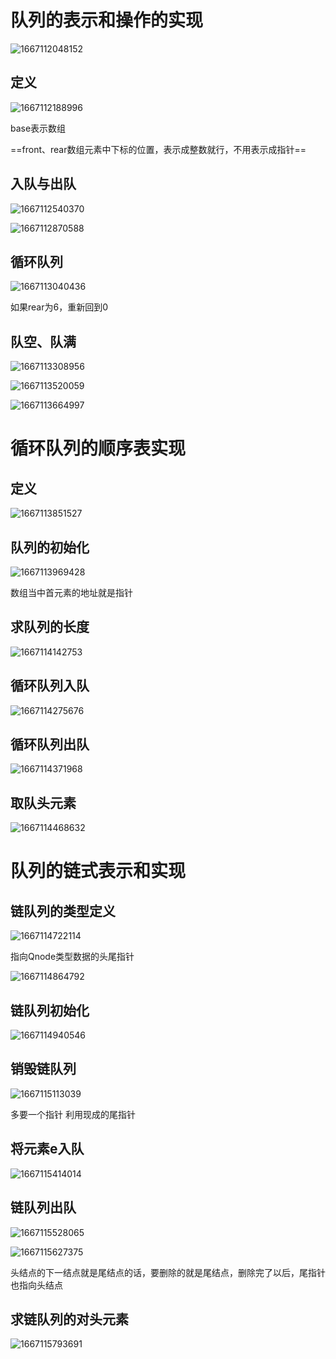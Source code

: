 # 队列的表示和操作的实现

![1667112048152](3-队列的表示和操作的实现.assets/1667112048152.png)

## 定义

![1667112188996](3-队列的表示和操作的实现.assets/1667112188996.png)

base表示数组

==front、rear数组元素中下标的位置，表示成整数就行，不用表示成指针==

## 入队与出队

![1667112540370](3-队列的表示和操作的实现.assets/1667112540370.png)

![1667112870588](3-队列的表示和操作的实现.assets/1667112870588-1667112873140.png)

## 循环队列

![1667113040436](3-队列的表示和操作的实现.assets/1667113040436-1667113040936.png)

如果rear为6，重新回到0



## 队空、队满

![1667113308956](3-队列的表示和操作的实现.assets/1667113308956-1667113309368.png)

![1667113520059](3-队列的表示和操作的实现.assets/1667113520059-1667113520573.png)

![1667113664997](3-队列的表示和操作的实现.assets/1667113664997-1667113665447.png)

# 循环队列的顺序表实现

## 定义

![1667113851527](3-队列的表示和操作的实现.assets/1667113851527-1667113851950.png)

## 队列的初始化

![1667113969428](3-队列的表示和操作的实现.assets/1667113969428-1667113969937.png)

数组当中首元素的地址就是指针

## 求队列的长度

![1667114142753](3-队列的表示和操作的实现.assets/1667114142753-1667114143147.png)

## 循环队列入队

![1667114275676](3-队列的表示和操作的实现.assets/1667114275676-1667114276099.png)

## 循环队列出队

![1667114371968](3-队列的表示和操作的实现.assets/1667114371968-1667114372588.png)

## 取队头元素

![1667114468632](3-队列的表示和操作的实现.assets/1667114468632-1667114469688.png)

# 队列的链式表示和实现

## 链队列的类型定义

![1667114722114](3-队列的表示和操作的实现.assets/1667114722114-1667114722652.png)

指向Qnode类型数据的头尾指针

![1667114864792](3-队列的表示和操作的实现.assets/1667114864792-1667114865379.png)

## 链队列初始化

![1667114940546](3-队列的表示和操作的实现.assets/1667114940546-1667114941106.png)

## 销毁链队列

![1667115113039](3-队列的表示和操作的实现.assets/1667115113039-1667115114556.png)

多要一个指针
利用现成的尾指针

## 将元素e入队

![1667115414014](3-队列的表示和操作的实现.assets/1667115414014-1667115414454.png)

## 链队列出队

![1667115528065](3-队列的表示和操作的实现.assets/1667115528065-1667115528361.png)

![1667115627375](3-队列的表示和操作的实现.assets/1667115627375-1667115627688.png)

头结点的下一结点就是尾结点的话，要删除的就是尾结点，删除完了以后，尾指针也指向头结点

## 求链队列的对头元素

![1667115793691](3-队列的表示和操作的实现.assets/1667115793691-1667115794475.png)

